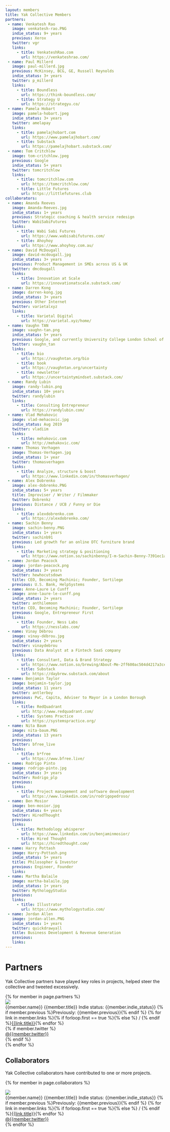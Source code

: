 ```yaml
---
layout: members
title: Yak Collective Members
partners:
 - name: Venkatesh Rao
   image: venkatesh-rao.PNG
   indie_status: 9+ years
   previous: Xerox
   twitter: vgr
   links:
     - title: VenkateshRao.com
       url: https://venkateshrao.com/
 - name: Paul Millerd
   image: paul-millerd.jpg
   previous: McKinsey, BCG, GE, Russell Reynolds 
   indie_status: 3+ years
   twitter: p_millerd
   links:
     - title: Boundless
       url: https://think-boundless.com/
     - title: Strategy U
       url: https://strategyu.co/
 - name: Pamela Hobart
   image: pamela-hobart.jpeg
   indie_status: 3+ years
   twitter: amelapay
   links:
     - title: pamelajhobart.com
       url: https://www.pamelajhobart.com/
     - title: Substack
       url: https://pamelajhobart.substack.com/
 - name: Tom Critchlow
   image: tom-critchlow.jpeg
   previous: Google
   indie_status: 5+ years
   twitter: tomcritchlow
   links:
     - title: tomcritchlow.com
       url: https://tomcritchlow.com/
     - title: Little Futures
       url: https://littlefutures.club
collaborators:
 - name: Amanda Reeves
   image: Amanda-Reeves.jpg
   indie_status: 1+ years
   previous: Strategic coaching & health service redesign
   twitter: WabiSabiFutures
   links:
     - title: Wabi Sabi Futures
       url: https://www.wabisabifutures.com/
     - title: Ahoyhoy
       url: https://www.ahoyhoy.com.au/
 - name: David McDougall
   image: david-mcdougall.jpg
   indie_status: 3+ years
   previous: Product Management in SMEs across US & UK
   twitter: dmcdougall
   links:
     - title: Innovation at Scale
       url: https://innovationatscale.substack.com/
 - name: Darren Kong
   image: darren-kong.jpg
   indie_status: 3+ years
   previous: Other Internet
   twitter: varietalxyz
   links:
     - title: Varietal Digital 
       url: https://varietal.xyz/home/
 - name: Vaughn TAN
   image: vaughn-tan.png
   indie_status: 5+ years
   previous: Google, and currently University College London School of Management
   twitter: vaughn_tan
   links:
     - title: bio
       url: https://vaughntan.org/bio
     - title: book
       url: https://vaughntan.org/uncertainty
     - title: newsletter
       url: https://uncertaintymindset.substack.com/
 - name: Randy Lubin
   image: randy-lubin.png
   indie_status: 10+ years
   twitter: randylubin
   links:
     - title: Consulting Entrepreneur
       url: https://randylubin.com/ 
 - name: Vlad Mehakovic
   image: vlad-mehacovic.jpg
   indie_status: Aug 2019
   twitter: vladiim
   links:
     - title: mehakovic.com
       url: http://mehakovic.com/   
 - name: Thomas Verhagen
   image: Thomas-Verhagen.jpg
   indie_status: 1+ year
   twitter: thomasverhagen
   links:
     - title: Analyze, structure & boost
       url: https://www.linkedin.com/in/thomasverhagen/
 - name: Alex Dobrenko
   image: alex-dobrenko.PNG
   indie_status: 5+ years
   title: Improviser / Writer / Filmmaker
   twitter: Dobrenkz
   previous: Distance / UCB / Funny or Die
   links:
     - title: alexdobrenko.com
       url: https://alexdobrenko.com/
 - name: Sachin Benny
   image: sachin-benny.PNG
   indie_status: 1+ years
   twitter: sachinb91
   previous: Led growth for an online DTC furniture brand
   links:
     - title: Marketing strategy & positioning
       url: https://www.notion.so/sachinbenny/I-m-Sachin-Benny-7391ec1aafa94af28599a2b089c4bf35    
 - name: Jordan Peacock
   image: jordan-peacock.png
   indie_status: 3+ years
   twitter: hewhocutsdown
   title: CEO, Becoming Machinic; Founder, Sortilege
   previous: U.S. Bank, HelpSystems
 - name: Anne-Laure Le Cunff
   image: anne-laure-le-cunff.png
   indie_status: 2+ years
   twitter: anthilemoon
   title: CEO, Becoming Machinic; Founder, Sortilege
   previous: Google, Entrepreneur First
   links:
     - title: Founder, Ness Labs
       url: https://nesslabs.com/
 - name: Vinay Débrou
   image: vinay-débrou.jpg
   indie_status: 2+ years
   twitter: vinaydebrou
   previous: Data Analyst at a Fintech SaaS company 
   links:
     - title: Consultant, Data & Brand Strategy
       url: https://www.notion.so/brewing/About-Me-2ff600ac504d4217a3ce643869677fd8
     - title: Substack
       url: https://daybrew.substack.com/about
 - name: Benjamin Taylor
   image: benjamin-taylor.jpg
   indie_status: 11 years
   twitter: antlerboy
   previous: PwC, Capita, Adviser to Mayor in a London Borough
   links:
     - title: RedQuadrant
       url: http://www.redquadrant.com/
     - title: Systems Practice
       url: https://systemspractice.org/
 - name: Nita Baum
   image: nita-baum.PNG
   indie_status: 13 years
   previous: 
   twitter: bfree_live
   links:
     - title: b*free
       url: https://www.bfree.live/
 - name: Rodrigo Pinto
   image: rodrigo-pinto.jpg
   indie_status: 3+ years
   twitter: Rodrigo_plp
   previous: 
   links:
     - title: Project management and software development
       url: https://www.linkedin.com/in/rodrigopedroso/
 - name: Ben Mosior
   image: ben-mosior.jpg
   indie_status: 6+ years
   twitter: HiredThought
   previous: 
   links:
     - title: Methodology whisperer
       url: https://www.linkedin.com/in/benjaminmosior/
     - title: Hired Thought
       url: https://hiredthought.com/
 - name: Harry Pottash
   image: Harry-Pottash.png
   indie_status: 5+ years
   title: Philosopher & Investor
   previous: Engineer, Founder 
   links:       
 - name: Martha Balaile
   image: martha-balaile.jpg
   indie_status: 1+ years
   twitter: MythologyStudio
   previous: 
   links:
     - title: Illustrator
       url: https://www.mythologystudio.com/
 - name: Jordan Allen
   image: jordan-allen.PNG
   indie_status: 1+ years
   twitter: quickdrawyall
   title: Business Development & Revenue Generation
   previous: 
   links:       
---
```


<div class="container mw7 cf pv5 f4-l center w-90 lh-copy">

<h1>Partners</h1>

Yak Collective partners have played key roles in projects, helped steer the collective and tweeted excessively.

<div class="pv3">
{% for member in page.partners %}

<div class="w-100 pa2">

  <div class="flex items-center lh-copy pa3 ba b--black-10">
      <img class="w2 h2 w3-ns h3-ns br-100" src="/images/members/{{member.image}}" />
      <div class="pl3 flex-auto">
        <span class="f6 db black-70">{{member.name}}</span>
        <span class="f6 db black-70">{{member.title}}</span>
        <span class="f6 db black-70">Indie status: {{member.indie_status}}</span>
        <span class="f6 db black-70">{% if member.previous %}Previously: {{member.previous}}{% endif %}</span>
        <span class="f6 db black-70">{% for link in member.links %}{% if forloop.first == true %}{% else %} / {% endif %}<a href="{{link.url}}">{{link.title}}</a>{% endfor %}</span>
      </div>
        {% if member.twitter %}
        <div>
        <a href="https://twitter.com/{{member.twitter}}" class="f6 link blue hover-dark-gray">@{{member.twitter}}</a>
      </div>
      {% endif %}
  </div>

</div>
{% endfor %}
</div>

<h2 class="cf pt3">Collaborators</h2>

Yak Collective collaborators have contributed to one or more projects.

{% for member in page.collaborators %}

<div class="fl w-100 pa2">

  <div class="flex items-center lh-copy pa3 ba b--black-10">
      <img class="w2 h2 w3-ns h3-ns br-100" src="/images/members/{{member.image}}" />
      <div class="pl3 flex-auto">
        <span class="f6 db black-70">{{member.name}}</span>
        <span class="f6 db black-70">{{member.title}}</span>
        <span class="f6 db black-70">Indie status: {{member.indie_status}}</span>
        <span class="f6 db black-70">{% if member.previous %}Previously: {{member.previous}}{% endif %}</span>
        <span class="f6 db black-70">{% for link in member.links %}{% if forloop.first == true %}{% else %} / {% endif %}<a href="{{link.url}}">{{link.title}}</a>{% endfor %}</span>
      </div>
            <div>
        <a href="https://twitter.com/{{member.twitter}}" class="f6 link blue hover-dark-gray">@{{member.twitter}}</a>
      </div>
  </div>

</div>
{% endfor %}


  </div>